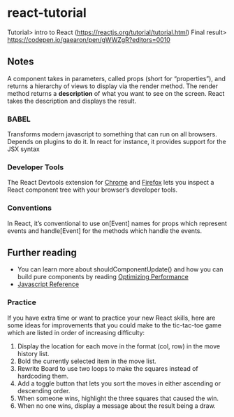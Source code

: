 # react-tutorial
Tutorial> intro to React (https://reactjs.org/tutorial/tutorial.html)
Final result> https://codepen.io/gaearon/pen/gWWZgR?editors=0010


## Notes
A component takes in parameters, called props (short for “properties”), and returns a hierarchy of views to display via the render method.
The render method returns a __description__ of what you want to see on the screen. React takes the description and displays the result.

### BABEL
Transforms modern javascript to something that can run on all browsers.
Depends on plugins to do it.
In react for instance, it provides support for the JSX syntax

### Developer Tools
The React Devtools extension for [Chrome](https://chrome.google.com/webstore/detail/react-developer-tools/fmkadmapgofadopljbjfkapdkoienihi?hl=en) and [Firefox](https://addons.mozilla.org/en-US/firefox/addon/react-devtools/) lets you inspect a React component tree with your browser’s developer tools.

### Conventions
In React, it’s conventional to use on[Event] names for props which represent events and handle[Event] for the methods which handle the events.


## Further reading
- You can learn more about shouldComponentUpdate() and how you can build pure components by reading [Optimizing Performance](https://reactjs.org/docs/optimizing-performance.html#examples)
- [Javascript Reference](https://developer.mozilla.org/en-US/docs/Web/JavaScript/Language_Overview)

### Practice
If you have extra time or want to practice your new React skills, here are some ideas for improvements that you could make to the tic-tac-toe game which are listed in order of increasing difficulty:

1. Display the location for each move in the format (col, row) in the move history list.
2. Bold the currently selected item in the move list.
3. Rewrite Board to use two loops to make the squares instead of hardcoding them.
4. Add a toggle button that lets you sort the moves in either ascending or descending order.
5. When someone wins, highlight the three squares that caused the win.
6. When no one wins, display a message about the result being a draw.
